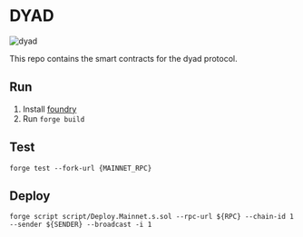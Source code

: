 # DYAD

![dyad](https://pbs.twimg.com/profile_images/1580864472079532032/uCLwW3nb_200x200.jpg)

This repo contains the smart contracts for the dyad protocol.

## Run

1) Install [foundry](https://book.getfoundry.sh/getting-started/installation)
2) Run `forge build`

## Test

```
forge test --fork-url {MAINNET_RPC}
```

## Deploy

```
forge script script/Deploy.Mainnet.s.sol --rpc-url ${RPC} --chain-id 1 --sender ${SENDER} --broadcast -i 1
```
